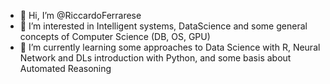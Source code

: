 - 👋 Hi, I’m @RiccardoFerrarese
- 👀 I’m interested in Intelligent systems, DataScience and some general concepts of Computer Science (DB, OS, GPU)
- 🌱 I’m currently learning some approaches  to Data Science with R, Neural Network and DLs introduction with Python, and 
some basis about Automated Reasoning 


<!---
RiccardoFerrarese/RiccardoFerrarese is a ✨ special ✨ repository because its `README.md` (this file) appears on your GitHub profile.
You can click the Preview link to take a look at your changes.
--->
